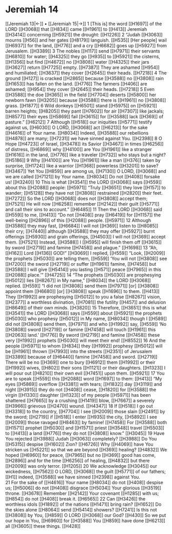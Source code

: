 # Jeremiah 14
[[Jeremiah 13|←]] • [[Jeremiah 15|→]]
1 [This is] the word [[H1697]] of the LORD [[H3068]] that [[H834]] came [[H1961]] to [[H413]] Jeremiah [[H3414]] concerning [[H5921]] the drought: [[H1226]] 
2 “Judah [[H3063]] mourns [[H56]] and her gates [[H8179]] languish. [[H535]] [Her people] wail [[H6937]] for the land, [[H776]] and a cry [[H6682]] goes up [[H5927]] from Jerusalem. [[H3389]] 
3 The nobles [[H117]] send [[H7971]] their servants [[H6810]] for water; [[H4325]] they go [[H935]] to [[H5921]] the cisterns, [[H1356]] but find [[H4672]] no [[H3808]] water [[H4325]] their jars [[H3627]] return [[H7725]] empty. [[H7387]] They are ashamed [[H954]] and humiliated; [[H3637]] they cover [[H2645]] their heads. [[H7218]] 
4 The ground [[H127]] is cracked [[H2865]] because [[H3588]] no [[H3808]] rain [[H1653]] has fallen on the land. [[H776]] The farmers [[H406]] are ashamed; [[H954]] they cover [[H2645]] their heads. [[H7218]] 
5 Even [[H3588]] the doe [[H365]] in the field [[H7704]] deserts [[H5800]] her newborn fawn [[H3205]] because [[H3588]] there is [[H1961]] no [[H3808]] grass. [[H1877]] 
6 Wild donkeys [[H6501]] stand [[H5975]] on [[H5921]] barren heights; [[H8205]] they pant [[H7602]] for air [[H7307]] like jackals; [[H8577]] their eyes [[H5869]] fail [[H3615]] for [[H3588]] lack [[H369]] of pasture.” [[H6212]] 
7 Although [[H518]] our iniquities [[H5771]] testify against us, [[H6030]] O LORD, [[H3068]] act [[H6213]] for the sake [[H4616]] of Your name. [[H8034]] Indeed, [[H3588]] our rebellions [[H4878]] are many; [[H7231]] we have sinned against You. [[H2398]] 
8 O Hope [[H4723]] of Israel, [[H3478]] its Savior [[H3467]] in times [[H6256]] of distress, [[H6869]] why [[H4100]] are You [[H1961]] like a stranger [[H1616]] in the land, [[H776]] like a traveler [[H732]] who stays but a night? [[H5186]] 
9 Why [[H4100]] are You [[H1961]] like a man [[H376]] taken by surprise, [[H1724]] like a warrior [[H1368]] powerless [[H3201]] to save? [[H3467]] Yet You [[H859]] are among us, [[H7130]] O LORD, [[H3068]] and we are called [[H7121]] by Your name. [[H8034]] Do not [[H408]] forsake us! [[H3240]] 
10 This is what [[H3541]] the LORD [[H3068]] says [[H559]] about this [[H2088]] people: [[H5971]] “Truly [[H3651]] they love [[H157]] to wander; [[H5128]] they have not [[H3808]] restrained [[H2820]] their feet. [[H7272]] So the LORD [[H3068]] does not [[H3808]] accept them; [[H7521]] He will now [[H6258]] remember [[H2142]] their guilt [[H5771]] and call their sins to account.” [[H6485]] 
11 Then the LORD [[H3068]] said [[H559]] to me, [[H413]] “Do not [[H408]] pray [[H6419]] for [[H1157]] the well-being [[H2896]] of this [[H2088]] people. [[H5971]] 
12 Although [[H3588]] they may fast, [[H6684]] I will not [[H369]] listen to [[H8085]] their cry; [[H7440]] although [[H3588]] they may offer [[H5927]] burnt offerings [[H5930]] and grain offerings, [[H4503]] I will not [[H369]] accept them. [[H7521]] Instead, [[H3588]] I [[H595]] will finish them off [[H3615]] by sword [[H2719]] and famine [[H7458]] and plague.” [[H1698]] 
13 “Ah, [[H162]] Lord [[H136]] GOD!” [[H3069]] I replied, [[H559]] “Look, [[H2009]] the prophets [[H5030]] are telling them, [[H559]] ‘You will not [[H3808]] see [[H7200]] the sword [[H2719]] or suffer [[H1961]] famine, [[H7458]] but [[H3588]] I will give [[H5414]] you  lasting [[H571]] peace [[H7965]] in this [[H2088]] place.’” [[H4725]] 
14 “The prophets [[H5030]] are prophesying [[H5012]] lies [[H8267]] in My name,” [[H8034]] the LORD [[H3068]] replied. [[H559]] “I did not [[H3808]] send them [[H7971]] [or] [[H3808]] appoint them [[H6680]] [or] [[H3808]] speak [[H1696]] to them. [[H413]] They [[H1992]] are prophesying [[H5012]] to you  a false [[H8267]] vision, [[H2377]] a worthless divination, [[H7081]] the futility [[H457]] and delusion [[H8649]] of their own minds. [[H3820]] 
15 Therefore, [[H3651]] this is what [[H3541]] the LORD [[H3068]] says [[H559]] about [[H5921]] the prophets [[H5030]] who prophesy [[H5012]] in My name, [[H8034]] though I [[H589]] did not [[H3808]] send them, [[H7971]] and who [[H1992]] say, [[H559]] ‘No [[H3808]] sword [[H2719]] or famine [[H7458]] will touch [[H1961]] this [[H2063]] land.’ [[H776]] By sword [[H2719]] and famine [[H7458]] these very [[H1992]] prophets [[H5030]] will meet their end! [[H8552]] 
16 And the people [[H5971]] to whom [[H834]] they [[H1992]] prophesy [[H5012]] will be [[H1961]] thrown [[H7993]] into the streets [[H2351]] of Jerusalem [[H3389]] because of [[H6440]] famine [[H7458]] and sword. [[H2719]] There will be no [[H369]] one to bury [[H6912]] them [[H1992]] or their [[H1992]] wives, [[H802]] their sons [[H1121]] or their daughters. [[H1323]] I will pour out [[H8210]] their own evil [[H7451]] upon them. [[H5921]] 
17 You are to speak [[H559]] this [[H2088]] word [[H1697]] to them: [[H413]] “My eyes [[H5869]] overflow [[H3381]] with tears; [[H1832]] day [[H3119]] and night [[H3915]] they do not [[H408]] cease, [[H1820]] for [[H3588]] the virgin [[H1330]] daughter [[H1323]] of my people [[H5971]] has been shattered [[H7665]] by a crushing [[H1419]] blow, [[H7667]] a severely [[H3966]] grievous [[H2470]] wound. [[H4347]] 
18 If [[H518]] I go out [[H3318]] to the country, [[H7704]] I see [[H2009]] those slain [[H2491]] by the sword; [[H2719]] if [[H518]] I enter [[H935]] the city, [[H5892]] I see [[H2009]] those ravaged [[H8463]] by famine! [[H7458]] For [[H3588]] both [[H1571]] prophet [[H5030]] and [[H1571]] priest [[H3548]] travel [[H5503]] to [[H413]] a land [[H776]] they do not [[H3808]] know.” [[H3045]] 
19 Have You rejected [[H3988]] Judah [[H3063]] completely? [[H3988]] Do You [[H5315]] despise [[H1602]] Zion? [[H6726]] Why [[H4069]] have You stricken us [[H5221]] so that we are beyond [[H369]] healing? [[H4832]] We hoped [[H6960]] for peace, [[H7965]] but no [[H369]] good has come, [[H2896]] and for the time [[H6256]] of healing, [[H4832]] but there [[H2009]] was only terror. [[H1205]] 
20 We acknowledge [[H3045]] our wickedness, [[H7562]] O LORD, [[H3068]] the guilt [[H5771]] of our fathers; [[H1]] indeed, [[H3588]] we have sinned [[H2398]] against You.  
21 For the sake of [[H4616]] Your name [[H8034]] do not [[H408]] despise us; [[H5006]] do not [[H408]] disgrace [[H5034]] Your glorious [[H3519]] throne. [[H3678]] Remember [[H2142]] Your covenant [[H1285]] with us; [[H854]] do not [[H408]] break it. [[H6565]] 
22 Can [[H3426]] the worthless idols [[H1892]] of the nations [[H1471]] bring rain? [[H1652]] Do the skies alone [[H8064]] send [[H5414]] showers? [[H7241]] Is this not [[H3808]] by You, [[H859]] O LORD [[H3068]] our God? [[H430]] So we put our hope in You, [[H6960]] for [[H3588]] You [[H859]] have done [[H6213]] all [[H3605]] these things. [[H428]] 
